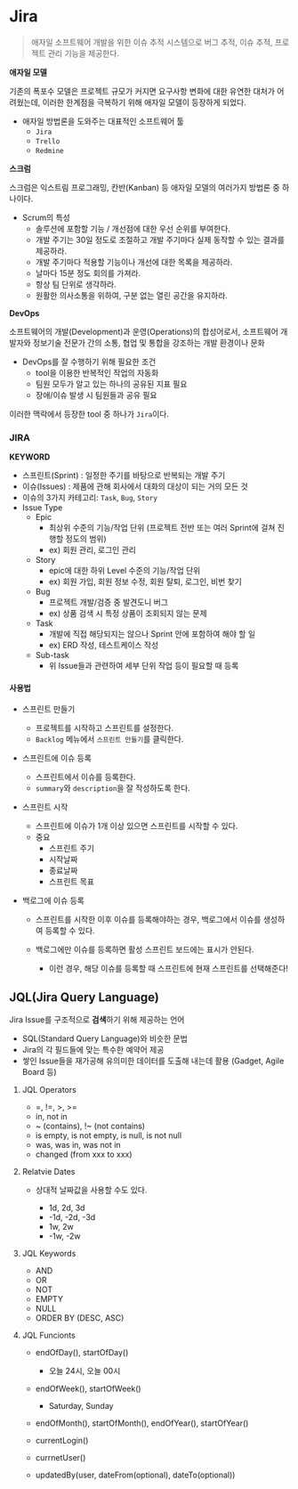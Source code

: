 # Jira

> 애자일 소프트웨어 개발을 위한 이슈 추적 시스템으로 버그 추적, 이슈 추적, 프로젝트 관리 기능을 제공한다.



**애자일 모델**

기존의 폭포수 모델은 프로젝트 규모가 커지면 요구사항 변화에 대한 유연한 대처가 어려웠는데, 이러한 한계점을 극복하기 위해 애자일 모델이 등장하게 되었다.

- 애자일 방법론을 도와주는 대표적인 소프트웨어 툴
  - `Jira`
  - `Trello`
  - `Redmine`



**스크럼**

스크럼은 익스트림 프로그래밍, 칸반(Kanban) 등 애자일 모델의 여러가지 방법론 중 하나이다.

- Scrum의 특성
  - 솔루션에 포함할 기능 / 개선점에 대한 우선 순위를 부여한다.
  - 개발 주기는 30일 정도로 조절하고 개발 주기마다 실제 동작할 수 있는 결과를 제공하라.
  - 개발 주기마다 적용할 기능이나 개선에 대한 목록을 제공하라.
  - 날마다 15분 정도 회의를 가져라.
  - 항상 팀 단위로 생각하라.
  - 원활한 의사소통을 위하여, 구분 없는 열린 공간을 유지하라.
  
  

**DevOps**

소프트웨어의 개발(Development)과 운영(Operations)의 합성어로서, 소프트웨어 개발자와 정보기술 전문가 간의 소통, 협업 및 통합을 강조하는 개발 환경이나 문화

- DevOps를 잘 수행하기 위해 필요한 조건
  - tool을 이용한 반복적인 작업의 자동화
  - 팀원 모두가 알고 있는 하나의 공유된 지표 필요
  - 장애/이슈 발생 시 팀원들과 공유 필요

이러한 맥락에서 등장한 tool 중 하나가 `Jira`이다.



### JIRA

 **KEYWORD**

 - 스프린트(Sprint) : 일정한 주기를 바탕으로 반복되는 개발 주기
 - 이슈(Issues) : 제품에 관해 회사에서 대화의 대상이 되는 거의 모든 것
- 이슈의 3가지 카테고리: `Task`, `Bug`, `Story`
- Issue Type
  - Epic
    - 최상위 수준의 기능/작업 단위 (프로젝트 전반 또는 여러 Sprint에 걸쳐 진행할 정도의 범위)
    - ex) 회원 관리, 로그인 관리
  - Story
    - epic에 대한 하위 Level 수준의 기능/작업 단위
    - ex) 회원 가입, 회원 정보 수정, 회원 탈퇴, 로그인, 비번 찾기
  - Bug
    - 프로젝트 개발/검증 중 발견도니 버그
    - ex) 상품 검색 시 특정 상품이 조회되지 않는 문제
  - Task
    - 개발에 직접 해당되지는 않으나 Sprint 안에 포함하여 해야 할 일
    - ex) ERD 작성, 테스트케이스 작성
  - Sub-task
    - 위 Issue들과 관련하여 세부 단위 작업 등이 필요할 때 등록



#### 사용법

- 스프린트 만들기
  - 프로젝트를 시작하고 스프린트를 설정한다.
  - `Backlog` 메뉴에서 `스프린트 만들기`를 클릭한다.



- 스프린트에 이슈 등록

  - 스프린트에서 이슈를 등록한다.
  - `summary`와 `description`을 잘 작성하도록 한다.

  

- 스프린트 시작
  - 스프린트에 이슈가 1개 이상 있으면 스프린트를 시작할 수 있다.
  - 중요
    - 스프린트 주기
    - 시작날짜
    - 종료날짜
    - 스프린트 목표



- 백로그에 이슈 등록
  - 스프린트를 시작한 이후 이슈를 등록해야하는 경우, 백로그에서 이슈를 생성하여 등록할 수 있다.
  - 백로그에만 이슈를 등록하면 활성 스프린트 보드에는 표시가 안된다.

    - 이런 경우, 해당 이슈를 등록할 때 스프린트에 현재 스프린트를 선택해준다!



## JQL(Jira Query Language)

Jira Issue를 구조적으로 **검색**하기 위해 제공하는 언어

- SQL(Standard Query Language)와 비슷한 문법
- Jira의 각 필드들에 맞는 특수한 예약어 제공
- 쌓인 Issue들을 재가공해 유의미한 데이터를 도출해 내는데 활용 (Gadget, Agile Board 등)



1. JQL Operators

   - =, !=, >, >=
   - in, not in
   - ~ (contains), !~ (not contains)
   - is empty, is not empty, is null, is not null
   - was, was in, was not in
   - changed (from xxx to xxx)

   

2. Relatvie Dates

   - 상대적 날짜값을 사용할 수도 있다.

     - 1d, 2d, 3d
     - -1d, -2d, -3d
     - 1w, 2w
     - -1w, -2w

     

3. JQL Keywords

   - AND
   - OR
   - NOT
   - EMPTY
   - NULL
   - ORDER BY (DESC, ASC)

   

4. JQL Funcionts

   - endOfDay(), startOfDay()
     - 오늘 24시, 오늘 00시
   - endOfWeek(), startOfWeek()

     - Saturday, Sunday

   - endOfMonth(), startOfMonth(), endOfYear(), startOfYear()

   - currentLogin()

   - currnetUser()

   - updatedBy(user, dateFrom(optional), dateTo(optional))